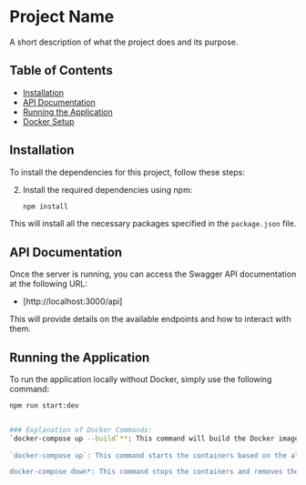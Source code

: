 # Project Name

A short description of what the project does and its purpose.

## Table of Contents
- [Installation](#installation)
- [API Documentation](#api-documentation)
- [Running the Application](#running-the-application)
- [Docker Setup](#docker-setup)

## Installation

To install the dependencies for this project, follow these steps:

2. Install the required dependencies using npm:
    ```bash
    npm install
    ```

This will install all the necessary packages specified in the `package.json` file.

## API Documentation

Once the server is running, you can access the Swagger API documentation at the following URL:

- [http://localhost:3000/api]

This will provide details on the available endpoints and how to interact with them.

## Running the Application

To run the application locally without Docker, simply use the following command:

```bash
npm run start:dev


### Explanation of Docker Commands:
`docker-compose up --build`**: This command will build the Docker images (if not already built) and start the containers. It's useful when you have made changes to the Docker configuration or your application code that need to be reflected in the container.
  
`docker-compose up`: This command starts the containers based on the already built images. Use this when the images are already built and you just want to start the containers.

docker-compose down*: This command stops the containers and removes them, 
